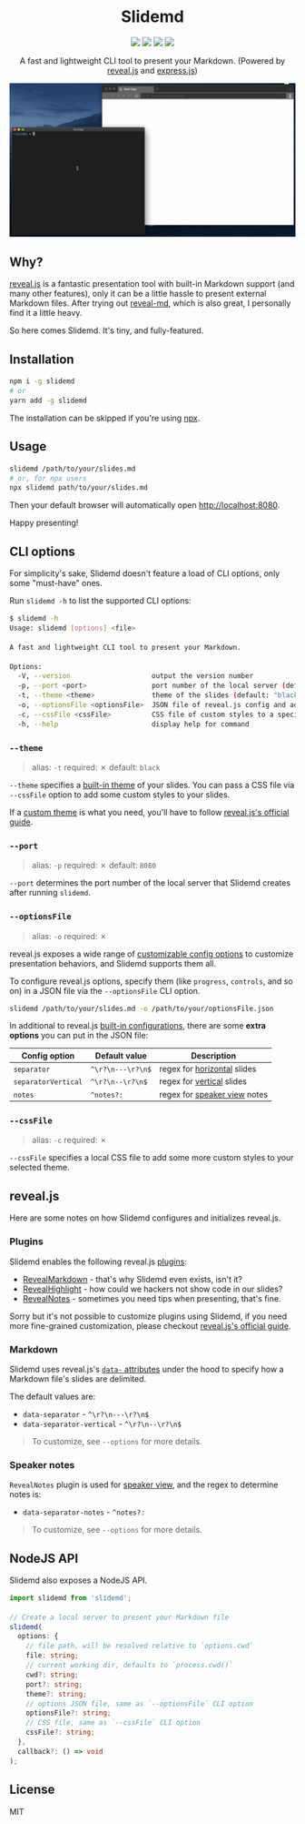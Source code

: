 <h1 align="center">Slidemd</h1>

<p align="center">
<a href="https://www.npmjs.com/package/slidemd"><img src="https://img.shields.io/npm/v/slidemd?style=flat-square"/></a>
<img src="https://img.shields.io/github/languages/code-size/llh911001/slidemd?color=success&style=flat-square"/>
<img src="https://img.shields.io/npm/dm/slidemd?style=flat-square"/>
<img src="https://img.shields.io/npm/l/slidemd?style=flat-square"/>
</p>
<p align="center">A fast and lightweight CLI tool to present your Markdown. (Powered by <a href="https://revealjs.com/">reveal.js</a> and <a href="https://expressjs.com/">express.js</a>)</p>

<p align="center"><img src="https://raw.githubusercontent.com/llh911001/slidemd/master/demonstration.gif"/></p>

## Why?

[reveal.js](https://revealjs.com/) is a fantastic presentation tool with built-in Markdown support (and many other features), only it can be a little hassle to present external Markdown files. After trying out [reveal-md](https://github.com/webpro/reveal-md), which is also great, I personally find it a little heavy.

So here comes Slidemd. It's tiny, and fully-featured.

## Installation

```sh
npm i -g slidemd
# or
yarn add -g slidemd
```

The installation can be skipped if you're using [npx](https://github.com/npm/npx).

## Usage

```sh
slidemd /path/to/your/slides.md
# or, for npx users
npx slidemd path/to/your/slides.md
```

Then your default browser will automatically open [http://localhost:8080](http://localhost:8080).

Happy presenting!

## CLI options

For simplicity's sake, Slidemd doesn't feature a load of CLI options, only some "must-have" ones.

Run `slidemd -h` to list the supported CLI options:

```sh
$ slidemd -h
Usage: slidemd [options] <file>

A fast and lightweight CLI tool to present your Markdown.

Options:
  -V, --version                    output the version number
  -p, --port <port>                port number of the local server (default: "8080")
  -t, --theme <theme>              theme of the slides (default: "black")
  -o, --optionsFile <optionsFile>  JSON file of reveal.js config and additional options
  -c, --cssFile <cssFile>          CSS file of custom styles to a specified theme
  -h, --help                       display help for command
```

### `--theme`
> alias: `-t`
> required: ✗
> default: `black`

`--theme` specifies a [built-in theme](https://revealjs.com/themes/) of your slides. You can pass a CSS file via `--cssFile` option to add some custom styles to your slides.

If a [custom theme](https://revealjs.com/themes/#creating-a-theme) is what you need, you'll have to follow [reveal.js's official guide](https://revealjs.com/installation).

### `--port`
> alias: `-p`
> required: ✗
> default: `8080`

`--port` determines the port number of the local server that Slidemd creates after running `slidemd`.

### `--optionsFile`
> alias: `-o`
> required: ✗

reveal.js exposes a wide range of [customizable config options](https://revealjs.com/config/) to customize presentation behaviors, and Slidemd supports them all.

To configure reveal.js options, specify them (like `progress`, `controls`,  and so on) in a JSON file via the `--optionsFile` CLI option.

```sh
slidemd /path/to/your/slides.md -o /path/to/your/optionsFile.json
```

In additional to reveal.js [built-in configurations](https://revealjs.com/config/), there are some **extra options** you can put in the JSON file:

| Config option | Default value | Description |
| ------ | ------ | ------ |
| `separator` | `^\r?\n---\r?\n$` | regex for [horizontal](https://revealjs.com/markdown/#external-markdown) slides  |
| `separatorVertical` | `^\r?\n--\r?\n$` | regex for [vertical](https://revealjs.com/markdown/#external-markdown) slides |
| `notes` | `^notes?:` | regex for [speaker view](https://revealjs.com/speaker-view/) notes |

### `--cssFile`
> alias: `-c`
> required: ✗

`--cssFile` specifies a local CSS file to add some more custom styles to your selected theme.

## reveal.js

Here are some notes on how Slidemd configures and initializes reveal.js.

### Plugins

Slidemd enables the following reveal.js [plugins](https://revealjs.com/plugins):

- [RevealMarkdown](https://revealjs.com/markdown/) - that's why Slidemd even exists, isn't it?
- [RevealHighlight](https://revealjs.com/code/) - how could we hackers not show code in our slides?
- [RevealNotes](https://revealjs.com/speaker-view/) - sometimes you need tips when presenting, that's fine.

Sorry but it's not possible to customize plugins using Slidemd, if you need more fine-grained customization, please checkout [reveal.js's official guide](https://revealjs.com/installation).

### Markdown

Slidemd uses reveal.js's [`data-` attributes](https://revealjs.com/markdown/#external-markdown) under the hood to specify how a Markdown file's slides are delimited.

The default values are:

- `data-separator` - `^\r?\n---\r?\n$`
- `data-separator-vertical` - `^\r?\n--\r?\n$`

> To customize, see `--options` for more details.

### Speaker notes

`RevealNotes` plugin is used for [speaker view](https://revealjs.com/speaker-view/), and the regex to determine notes is:

- `data-separator-notes` - `^notes?:`

> To customize, see `--options` for more details.

## NodeJS API

Slidemd also exposes a NodeJS API.

```typescript
import slidemd from 'slidemd';

// Create a local server to present your Markdown file
slidemd(
  options: {
    // file path, will be resolved relative to `options.cwd`
    file: string;
    // current working dir, defaults to `process.cwd()`
    cwd?: string;
    port?: string;
    theme?: string;
    // options JSON file, same as `--optionsFile` CLI option
    optionsFile?: string;
    // CSS file, same as `--cssFile` CLI option
    cssFile?: string;
  },
  callback?: () => void
);
```

## License

MIT

